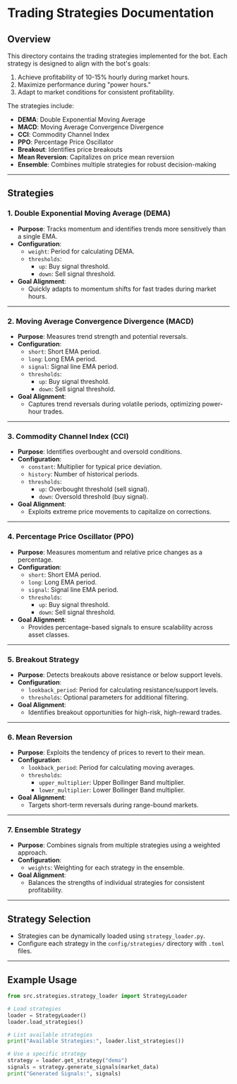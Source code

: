 # Trading Strategies Documentation

## Overview

This directory contains the trading strategies implemented for the bot. Each strategy is designed to align with the bot's goals:
1. Achieve profitability of 10-15% hourly during market hours.
2. Maximize performance during "power hours."
3. Adapt to market conditions for consistent profitability.

The strategies include:
- **DEMA**: Double Exponential Moving Average
- **MACD**: Moving Average Convergence Divergence
- **CCI**: Commodity Channel Index
- **PPO**: Percentage Price Oscillator
- **Breakout**: Identifies price breakouts
- **Mean Reversion**: Capitalizes on price mean reversion
- **Ensemble**: Combines multiple strategies for robust decision-making

---

## Strategies

### **1. Double Exponential Moving Average (DEMA)**

- **Purpose**: Tracks momentum and identifies trends more sensitively than a single EMA.
- **Configuration**:
  - `weight`: Period for calculating DEMA.
  - `thresholds`:
    - `up`: Buy signal threshold.
    - `down`: Sell signal threshold.
- **Goal Alignment**:
  - Quickly adapts to momentum shifts for fast trades during market hours.

---

### **2. Moving Average Convergence Divergence (MACD)**

- **Purpose**: Measures trend strength and potential reversals.
- **Configuration**:
  - `short`: Short EMA period.
  - `long`: Long EMA period.
  - `signal`: Signal line EMA period.
  - `thresholds`:
    - `up`: Buy signal threshold.
    - `down`: Sell signal threshold.
- **Goal Alignment**:
  - Captures trend reversals during volatile periods, optimizing power-hour trades.

---

### **3. Commodity Channel Index (CCI)**

- **Purpose**: Identifies overbought and oversold conditions.
- **Configuration**:
  - `constant`: Multiplier for typical price deviation.
  - `history`: Number of historical periods.
  - `thresholds`:
    - `up`: Overbought threshold (sell signal).
    - `down`: Oversold threshold (buy signal).
- **Goal Alignment**:
  - Exploits extreme price movements to capitalize on corrections.

---

### **4. Percentage Price Oscillator (PPO)**

- **Purpose**: Measures momentum and relative price changes as a percentage.
- **Configuration**:
  - `short`: Short EMA period.
  - `long`: Long EMA period.
  - `signal`: Signal line EMA period.
  - `thresholds`:
    - `up`: Buy signal threshold.
    - `down`: Sell signal threshold.
- **Goal Alignment**:
  - Provides percentage-based signals to ensure scalability across asset classes.

---

### **5. Breakout Strategy**

- **Purpose**: Detects breakouts above resistance or below support levels.
- **Configuration**:
  - `lookback_period`: Period for calculating resistance/support levels.
  - `thresholds`: Optional parameters for additional filtering.
- **Goal Alignment**:
  - Identifies breakout opportunities for high-risk, high-reward trades.

---

### **6. Mean Reversion**

- **Purpose**: Exploits the tendency of prices to revert to their mean.
- **Configuration**:
  - `lookback_period`: Period for calculating moving averages.
  - `thresholds`:
    - `upper_multiplier`: Upper Bollinger Band multiplier.
    - `lower_multiplier`: Lower Bollinger Band multiplier.
- **Goal Alignment**:
  - Targets short-term reversals during range-bound markets.

---

### **7. Ensemble Strategy**

- **Purpose**: Combines signals from multiple strategies using a weighted approach.
- **Configuration**:
  - `weights`: Weighting for each strategy in the ensemble.
- **Goal Alignment**:
  - Balances the strengths of individual strategies for consistent profitability.

---

## Strategy Selection

- Strategies can be dynamically loaded using `strategy_loader.py`.
- Configure each strategy in the `config/strategies/` directory with `.toml` files.

---

## Example Usage

```python
from src.strategies.strategy_loader import StrategyLoader

# Load strategies
loader = StrategyLoader()
loader.load_strategies()

# List available strategies
print("Available Strategies:", loader.list_strategies())

# Use a specific strategy
strategy = loader.get_strategy("dema")
signals = strategy.generate_signals(market_data)
print("Generated Signals:", signals)
